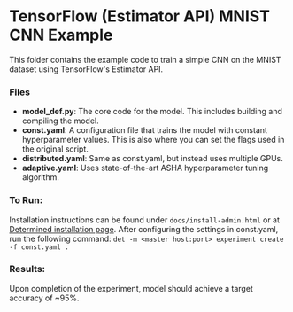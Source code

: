 # TensorFlow (Estimator API) MNIST CNN Example

This folder contains the example code to train a simple CNN on the MNIST dataset using TensorFlow's Estimator API.

### Files
* **model_def.py**: The core code for the model. This includes building and compiling the model.
* **const.yaml**: A configuration file that trains the model with constant hyperparameter values. This is also where you can set the flags used in the original script.
* **distributed.yaml**: Same as const.yaml, but instead uses multiple GPUs.
* **adaptive.yaml**: Uses state-of-the-art ASHA hyperparameter tuning algorithm.

### To Run:
Installation instructions can be found under `docs/install-admin.html` or at [Determined installation page](https://docs.determined.ai/latest/index.html).
After configuring the settings in const.yaml, run the following command: `det -m <master host:port> experiment create -f const.yaml . `

### Results:
Upon completion of the experiment, model should achieve a target accuracy of ~95%.
